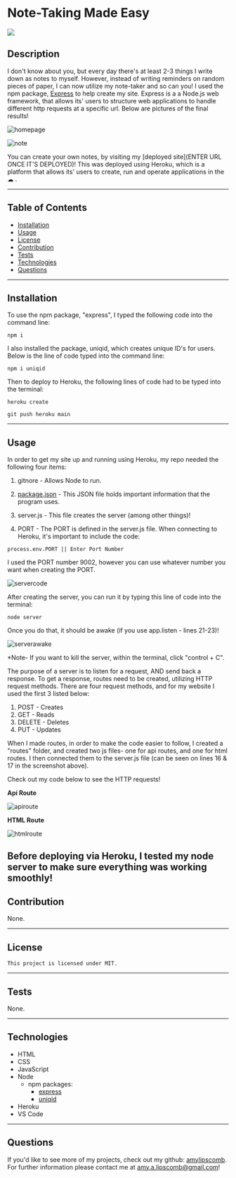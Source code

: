 # Note-Taking Made Easy 
<img src="https://img.shields.io/badge/License-MIT-ff69b4.svg">

## Description

I don't know about you, but every day there's at least 2-3 things I write down as notes to myself. However, instead of writing reminders on random pieces of paper, I can now utilize my note-taker and so can you! I used the npm package, [Express](https://www.npmjs.com/package/express) to help create my site. Express is a a Node.js web framework, that allows its' users to structure web applications to handle different http requests at a specific url. Below are pictures of the final results!  

![homepage](./public/assets/css/images/noteTakerhomepage.png)

![note](./public/assets/css/images/amysNote.png)

You can create your own notes, by visiting my [deployed site](ENTER URL ONCE IT'S DEPLOYED)! This was deployed using Heroku, which is a platform that allows its' users to create, run and operate applications in the &#9729; .

 

----
## Table of Contents 

  * [Installation](#installation)
  * [Usage](#usage)
  * [License](#license)
  * [Contribution](#contribution)
  * [Tests](#tests)
  * [Technologies](#technologies)
  * [Questions](#questions)

---
## Installation

To use the npm package, "express", I typed the following code into the command line:

```
npm i
```

I also installed the package, uniqid, which creates unique ID's for users. Below is the line of code typed into the command line:

```
npm i uniqid
```

Then to deploy to Heroku, the following lines of code had to be typed into the terminal: 

```
heroku create
```

```
git push heroku main
```
---

## Usage

In order to get my site up and running using Heroku, my repo needed the following four items:

1. gitnore - Allows Node to run.  

2. [package.json](https://heynode.com/tutorial/what-packagejson/) -  This JSON file holds important information that the program uses. 

3. server.js - This file creates the server (among other things)! 

4. PORT - The PORT is defined in the server.js file. When connecting to Heroku, it's important to include the code:

```
process.env.PORT || Enter Port Number
```

I used the PORT number 9002, however you can use whatever number you want when creating the PORT.  

![servercode](./public/assets/css/images/serverjscode.png)

After creating the server, you can run it by typing this line of code into the terminal:

```
node server
```

Once you do that, it should be awake (if you use app.listen - lines 21-23)! 

![serverawake](./public/assets/css/images/server-awake.png)

*Note- If you want to kill the server, within the terminal, click "control + C". 

The purpose of a server is to listen for a request, AND send back a response. To get a response, routes need to be created, utilizing HTTP request methods. There are four request methods, and for my website I used the first 3 listed below:

1. POST - Creates
2. GET  - Reads
3. DELETE - Deletes
4. PUT - Updates

When I made routes, in order to make the code easier to follow, I created a "routes" folder, and created two js files- one for api routes, and one for html routes. I then connected them to the server.js file (can be seen on lines 16 & 17 in the screenshot above). 

Check out my code below to see the HTTP requests! 

<strong>Api Route</strong>

![apiroute](./public/assets/css/images/apiroutecode.png)

<strong>HTML Route</strong>

![htmlroute](./public/assets/css/images/htmlroutecode.png)

Before deploying via Heroku, I tested my node server to make sure everything was working smoothly!
---

## Contribution

  None.

  ---

## License

```
This project is licensed under MIT.
```

---


## Tests

None.

 ---

 ## Technologies

* HTML 
* CSS
* JavaScript
* Node
    * npm packages:
       * [express](https://www.npmjs.com/package/express)
       * [uniqid](https://www.npmjs.com/package/uniqid)
* Heroku
* VS Code

 ---

## Questions

If you'd like to see more of my projects, check out my github: [amylipscomb](https://github.com/amylipscomb).
For further information please contact me at [amy.a.lipscomb@gmail.com](mailto:amy.a.lipscomb@gmail.com)!